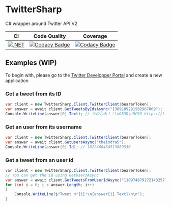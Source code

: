 # TwitterSharp
C# wrapper around Twitter API V2

| CI | Code Quality | Coverage |
| -- | ------------ | -------- |
| [![.NET](https://github.com/Xwilarg/TwitterSharp/actions/workflows/ci.yml/badge.svg)](https://github.com/Xwilarg/TwitterSharp/actions/workflows/ci.yml) | [![Codacy Badge](https://app.codacy.com/project/badge/Grade/726fd5c6287644d48807fcf03a18d868)](https://www.codacy.com/gh/Xwilarg/TwitterSharp/dashboard?utm_source=github.com&amp;utm_medium=referral&amp;utm_content=Xwilarg/TwitterSharp&amp;utm_campaign=Badge_Grade) | [![Codacy Badge](https://app.codacy.com/project/badge/Coverage/726fd5c6287644d48807fcf03a18d868)](https://www.codacy.com/gh/Xwilarg/TwitterSharp/dashboard?utm_source=github.com&utm_medium=referral&utm_content=Xwilarg/TwitterSharp&utm_campaign=Badge_Coverage) |

## Examples (WIP)

To begin with, please go to the [Twitter Developper Portal](https://developer.twitter.com/) and create a new application

### Get a tweet from its ID
```cs
var client = new TwitterSharp.Client.TwitterClient(bearerToken);
var answer = await client.GetTweetsByIdsAsync("1389189291582967809");
Console.WriteLine(answer[0].Text); // たのしみ！！\uD83D\uDC93 https://t.co/DgBYVYr9lN
```

### Get an user from its username
```cs
var client = new TwitterSharp.Client.TwitterClient(bearerToken);
var answer = await client.GetUsersAsync("theindra5");
Console.WriteLine(answer[0].Id); // 1022468464513089536
```

### Get a tweet from an user id
```cs
var client = new TwitterSharp.Client.TwitterClient(bearerToken);
// You can get the id using GetUsersAsync
var answer = await client.GetTweetsFromUserIdAsync("1109748792721432577");
for (int i = 0; i < answer.Length; i++)
{
    Console.WriteLine($"Tweet n°{i}:\n{answer[i].Text}\n\n");
}
```
